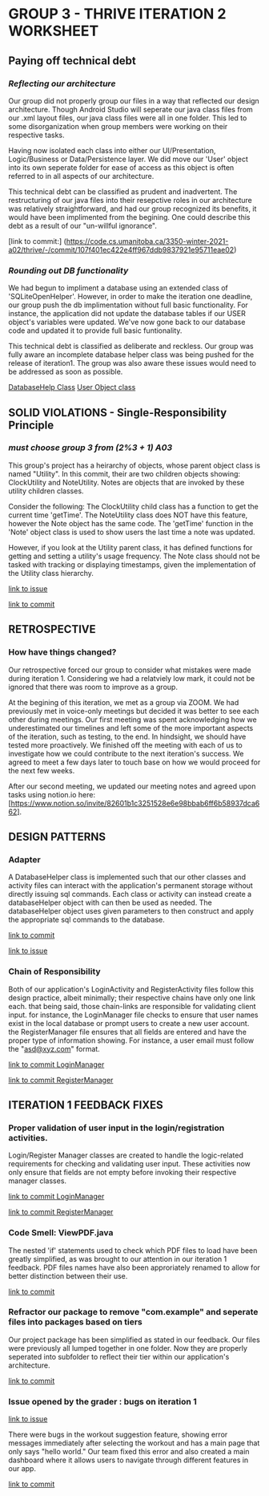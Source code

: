 # **GROUP 3 - THRIVE ITERATION 2 WORKSHEET**

## Paying off technical debt
### _Reflecting our architecture_

Our group did not properly group our files in a way that reflected our design architecture. Though Android Studio will seperate our java class files from our .xml layout files, our java class files were all in one folder. This led to some disorganization when group members were working on their respective tasks.

Having now isolated each class into either our UI/Presentation, Logic/Business or Data/Persistence layer. We did move our 'User' object into its own seperate folder for ease of access as this object is often referred to in all aspects of our architecture. 

This technical debt can be classified as prudent and inadvertent. The restructuring of our java files into their resepctive roles in our architecture was relatively straightforward, and had our group recognized its benefits, it would have been implimented from the begining. One could describe this debt as a result of our "un-willful ignorance".
 
[link to commit:] (https://code.cs.umanitoba.ca/3350-winter-2021-a02/thrive/-/commit/107f401ec422e4ff967ddb9837921e95711eae02)

### _Rounding out DB functionality_

We had begun to impliment a database using an extended class of 'SQLiteOpenHelper'. However, in order to make the iteration one deadline, our group push the db implimentation without full basic functionality. For instance, the application did not update the database tables if our USER object's variables were updated. We've now gone back to our database code and updated it to provide full basic funtionality.

This technical debt is classified as deliberate and reckless. Our group was fully aware an incomplete database helper class was being pushed for the release of iteration1. The group was also aware these issues would need to be addressed as soon as possible.

[DatabaseHelp Class](https://code.cs.umanitoba.ca/3350-winter-2021-a02/thrive/-/commit/06f0bc3571b826a3932a4a244287ddbffdcdd9dd#e2eafdb9b47a36cbc785491a61db5e44c65ddcf4_153_199)
[User Object class](https://code.cs.umanitoba.ca/3350-winter-2021-a02/thrive/-/commit/06f0bc3571b826a3932a4a244287ddbffdcdd9dd#e25262f80a9bf55e06658be3651379982d23063e_39_77)

## SOLID VIOLATIONS - Single-Responsibility Principle
###  _must choose group 3 from (2%3 + 1) A03_

This group's project has a heirarchy of objects, whose parent object class is named "Utility". In this commit, their are two children objects showing: ClockUtility and NoteUtility. Notes are objects that are invoked by these utility children classes.

Consider the following: The ClockUtility child class has a function to get the current time 'getTime'. The NoteUtility class does NOT have this feature, however the Note object has the same code. The 'getTime' function in the 'Note' object class is used to show users the last time a note was updated.

However, if you look at the Utility parent class, it has defined functions for getting and setting a utility's usage frequency. The Note class should not be tasked with tracking or displaying timestamps, given the implementation of the Utility class hierarchy.

[link to issue](https://code.cs.umanitoba.ca/3350-winter-2021-a03/youtilities-comp3350-a03-group3/-/issues/42)

[link to commit](https://code.cs.umanitoba.ca/3350-winter-2021-a03/youtilities-comp3350-a03-group3/-/tree/logic-development/app/src/main/java/com/comp3350a03/group03/youtitlties/objects)

## RETROSPECTIVE
### How have things changed?

Our retrospective forced our group to consider what mistakes were made during iteration 1. Considering we had a relatviely low mark, it could not be ignored that there was room to improve as a group.

At the begining of this iteration, we met as a group via ZOOM. We had previously met in voice-only meetings but decided it was better to see each other during meetings. Our first meeting was spent acknowledging how we underestimated our timelines and left some of the more important aspects of the iteration, such as testing, to the end. In hindsight, we should have tested more proactively. We finished off the meeting with each of us to investigate how we could contribute to the next iteration's success. We agreed to meet a few days later to touch base on how we would proceed for the next few weeks.

After our second meeting, we updated our meeting notes and agreed upon tasks using notion.io here: [https://www.notion.so/invite/82601b1c3251528e6e98bbab6ff6b58937dca662].

## DESIGN PATTERNS
### Adapter

A DatabaseHelper class is implemented such that our other classes and activity files can interact with the application's permanent storage without directly issuing sql commands. Each class or activity can instead create a databaseHelper object with can then be used as needed. The databaseHelper object uses given parameters to then construct and apply the appropriate sql commands to the database.

[link to commit](https://code.cs.umanitoba.ca/3350-winter-2021-a02/thrive/-/commit/06f0bc3571b826a3932a4a244287ddbffdcdd9dd)

[link to issue](https://code.cs.umanitoba.ca/3350-winter-2021-a03/youtilities-comp3350-a03-group3/-/issues/42)

### Chain of Responsibility

Both of our application's LoginActivity and RegisterActivity files follow this design practice, albeit minimally; their respective chains have only one link each. that being said, those chain-links are responsible for validating client input. for instance, the LoginManager file checks to ensure that user names exist in the local database or prompt users to create a new user account. the RegisterManager file ensures that all fields are entered and have the proper type of information showing. For instance, a user email must follow the "asd@xyz.com" format.

[link to commit LoginManager](https://code.cs.umanitoba.ca/3350-winter-2021-a02/thrive/-/commit/4d8d16dfb575d091991d9013475b563a7729984e#762c7464f0fd966484e612d86660c2dfbf18f446_0_47)

[link to commit RegisterManager](https://code.cs.umanitoba.ca/3350-winter-2021-a02/thrive/-/commit/107f401ec422e4ff967ddb9837921e95711eae02#f8b78a8c92a5fafeee2361f5f921606f26385d89_0_73)

## ITERATION 1 FEEDBACK FIXES

### Proper validation of user input in the login/registration activities.

Login/Register Manager classes are created to handle the logic-related requirements for checking and validating user input. These activities now only ensure that fields are not empty before invoking their respective manager classes.

[link to commit LoginManager](https://code.cs.umanitoba.ca/3350-winter-2021-a02/thrive/-/commit/4d8d16dfb575d091991d9013475b563a7729984e#762c7464f0fd966484e612d86660c2dfbf18f446_0_47)

[link to commit RegisterManager](https://code.cs.umanitoba.ca/3350-winter-2021-a02/thrive/-/commit/107f401ec422e4ff967ddb9837921e95711eae02#f8b78a8c92a5fafeee2361f5f921606f26385d89_0_73)

### Code Smell: ViewPDF.java

The nested 'if' statements used to check which PDF files to load have been greatly simplified, as was brought to our attention in our iteration 1 feedback. PDF files names have also been approriately renamed to allow for better distinction between their use.

[link to commit](https://code.cs.umanitoba.ca/3350-winter-2021-a02/thrive/-/commit/0ba3645bdeb69c9acbe24719b27452da3bcd314e)

### Refractor our package to remove "com.example" and seperate files into packages based on tiers

Our project package has been simplified as stated in our feedback. Our files were previously all lumped together in one folder. Now they are properly seperated into subfolder to reflect their tier within our application's architecture. 

[link to commit](https://code.cs.umanitoba.ca/3350-winter-2021-a02/thrive/-/commit/107f401ec422e4ff967ddb9837921e95711eae02)

### Issue opened by the grader : bugs on iteration 1
[link to issue](https://code.cs.umanitoba.ca/3350-winter-2021-a02/thrive/-/issues/21)

There were bugs in the workout suggestion feature, showing error messages immediately after selecting the workout and has a main page that only says "hello world."
Our team fixed this error and also created a main dashboard where it allows users to navigate through different features in our app.

[link to commit](https://code.cs.umanitoba.ca/3350-winter-2021-a02/thrive/-/commit/31912b883051d8133d785afff04750145ac39d26)